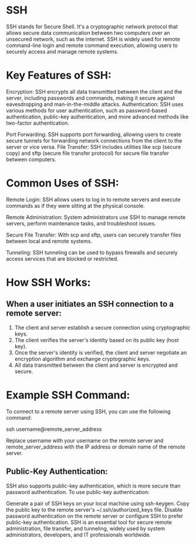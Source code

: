 #	SSH

SSH stands for Secure Shell. It's a cryptographic network protocol that allows secure data communication between two computers over an unsecured network, such as the internet. SSH is widely used for remote command-line login and remote command execution, allowing users to securely access and manage remote systems.

#	Key Features of SSH:
Encryption: SSH encrypts all data transmitted between the client and the server, including passwords and commands, making it secure against eavesdropping and man-in-the-middle attacks.
Authentication: SSH uses various methods for user authentication, such as password-based authentication, public-key authentication, and more advanced methods like two-factor authentication.

Port Forwarding: SSH supports port forwarding, allowing users to create secure tunnels for forwarding network connections from the client to the server or vice versa.
File Transfer: SSH includes utilities like scp (secure copy) and sftp (secure file transfer protocol) for secure file transfer between computers.

# Common Uses of SSH:

Remote Login: SSH allows users to log in to remote servers and execute commands as if they were sitting at the physical console.

Remote Administration: System administrators use SSH to manage remote servers, perform maintenance tasks, and troubleshoot issues.

Secure File Transfer: With scp and sftp, users can securely transfer files between local and remote systems.

Tunneling: SSH tunneling can be used to bypass firewalls and securely access services that are blocked or restricted.


# How SSH Works: 
## When a user initiates an SSH connection to a remote server:
1. The client and server establish a secure connection using cryptographic keys.
2. The client verifies the server's identity based on its public key (host key).
3. Once the server's identity is verified, the client and server negotiate an encryption algorithm and exchange cryptographic keys.
4. All data transmitted between the client and server is encrypted and secure.

# Example SSH Command:
To connect to a remote server using SSH, you can use the following command:


 ssh username@remote_server_address

Replace username with your username on the remote server and remote_server_address with the IP address or domain name of the remote server.

## Public-Key Authentication:
SSH also supports public-key authentication, which is more secure than password authentication. To use public-key authentication:

Generate a pair of SSH keys on your local machine using ssh-keygen.
Copy the public key to the remote server's ~/.ssh/authorized_keys file.
Disable password authentication on the remote server or configure SSH to prefer public-key authentication.
SSH is an essential tool for secure remote administration, file transfer, and tunneling, widely used by system administrators, developers, and IT professionals worldwide.


